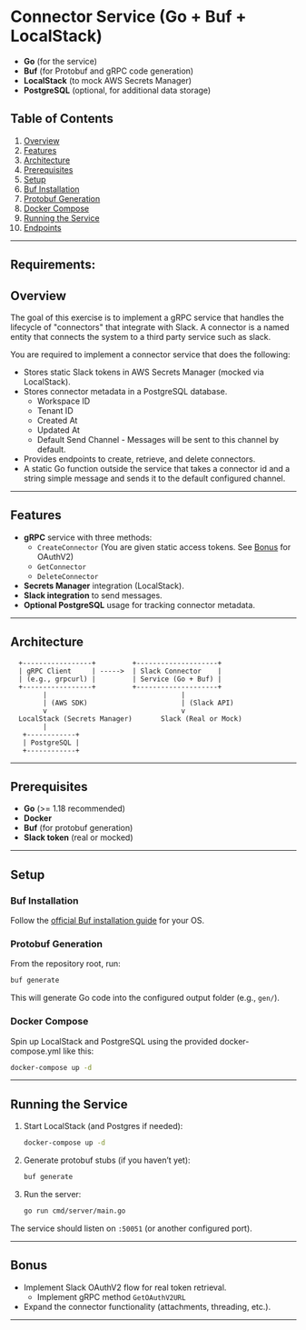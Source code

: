 # Connector Service (Go + Buf + LocalStack)

- **Go** (for the service)
- **Buf** (for Protobuf and gRPC code generation)
- **LocalStack** (to mock AWS Secrets Manager)
- **PostgreSQL** (optional, for additional data storage)

## Table of Contents

1. [Overview](#overview)
2. [Features](#features)
3. [Architecture](#architecture)
4. [Prerequisites](#prerequisites)
5. [Setup](#setup)
6. [Buf Installation](#buf-installation)
7. [Protobuf Generation](#protobuf-generation)
8. [Docker Compose](#docker-compose)
9. [Running the Service](#running-the-service)
10. [Endpoints](#endpoints)

---

## Requirements:

## Overview

The goal of this exercise is to implement a gRPC service that handles the lifecycle of "connectors" that integrate with
Slack. A connector is a named entity that connects the system to a third party service such as slack.

You are required to implement a connector service that does the following:

- Stores static Slack tokens in AWS Secrets Manager (mocked via LocalStack).
- Stores connector metadata in a PostgreSQL database.
    - Workspace ID
    - Tenant ID
    - Created At
    - Updated At
    - Default Send Channel - Messages will be sent to this channel by default.
- Provides endpoints to create, retrieve, and delete connectors.
- A static Go function outside the service that takes a connector id and a string simple message and sends it to the
  default configured channel.

---

## Features

- **gRPC** service with three methods:
    - `CreateConnector` (You are given static access tokens. See [Bonus](#bonus) for OAuthV2)
    - `GetConnector`
    - `DeleteConnector`
- **Secrets Manager** integration (LocalStack).
- **Slack integration** to send messages.
- **Optional PostgreSQL** usage for tracking connector metadata.

---

## Architecture

```
  +-----------------+         +--------------------+
  | gRPC Client     | ----->  | Slack Connector    |
  | (e.g., grpcurl) |         | Service (Go + Buf) |
  +-----------------+         +--------------------+
        |                                 |
        | (AWS SDK)                       | (Slack API)
        v                                 v
  LocalStack (Secrets Manager)       Slack (Real or Mock)
        |
   +------------+
   | PostgreSQL |
   +------------+
```

---

## Prerequisites

- **Go** (>= 1.18 recommended)
- **Docker**
- **Buf** (for protobuf generation)
- **Slack token** (real or mocked)

---

## Setup

### Buf Installation

Follow the [official Buf installation guide](https://docs.buf.build/installation) for your OS.

### Protobuf Generation

From the repository root, run:

```bash
buf generate
```

This will generate Go code into the configured output folder (e.g., `gen/`).

### Docker Compose

Spin up LocalStack and PostgreSQL using the provided docker-compose.yml like this:

```bash
docker-compose up -d
```

---

## Running the Service

1. Start LocalStack (and Postgres if needed):

   ```bash
   docker-compose up -d
   ```

2. Generate protobuf stubs (if you haven’t yet):

   ```bash
   buf generate
   ```

3. Run the server:

   ```bash
   go run cmd/server/main.go
   ```

The service should listen on `:50051` (or another configured port).

---

## Bonus

- Implement Slack OAuthV2 flow for real token retrieval.
    - Implement gRPC method `GetOAuthV2URL`
- Expand the connector functionality (attachments, threading, etc.).

---